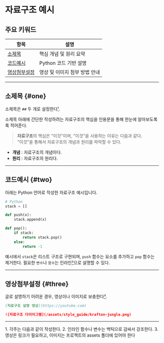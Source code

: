 # 자료구조 예시

## 주요 키워드

| 항목         | 설명                           |
|--------------|-------------------------------|
| [소제목](#one)   | 핵심 개념 및 원리 요약              |
| [코드예시](#two) | Python 코드 기반 설명            |
| [영상첨부설정](#three) | 영상 및 이미지 첨부 방법 안내       |

---

## 소제목 {#one}

소제목은 `##` 두 개로 설정한다[¹](#foot-1).


소제목 아래에 간단한 작성하려는 자료구조의 핵심을 인용문을 통해 한눈에 알아보도록록 적어준다.
> **자료구조**의 핵심은 "이것"이며, "이것"을 사용하는 이유는 다음과 같다.  
> "이것"을 통해서 자료구조의 개념과 원리를 파악할 수 있다.

- **개념** : 자료구조의 개념이다.
- **원리** : 자료구조의 원리다.

---

## 코드예시 {#two}

아래는 Python 언어로 작성한 자료구조 예시입니다.

```python
# Python
stack = []

def push(x):
    stack.append(x)

def pop():
    if stack:
        return stack.pop()
    else:
        return -1
```

예시에서 `stack`은 리스트 구조로 구현되며, `push` 함수는 요소를 추가하고 `pop` 함수는 제거한다. 필요한 `변수`나 `함수`는 인라인[²](#foot-2)으로 설명할 수 있다.  

 

---

## 영상첨부설정 {#three}

글로 설명하기 어려운 경우, 영상이나 이미지로 보충한다[³](#foot-3).   

```markdown
[자료구조 설명 영상](https://youtube.com)
```

```markdown
![자료구조 다이어그램](/assets/style_guide/krafton-jungle.png)
```

---
<span style="font-weight: normal;" id="foot-1">1. 각주는 다음과 같이 작성한다.</span>
<span style="font-weight: normal;" id="foot-2">2. 인라인 함수나 변수는 백틱으로 감싸서 강조한다.</span>
<span style="font-weight: normal;" id="foot-3">3. 영상은 링크가 필요하고, 이미지는 프로젝트의 assets 폴더에 있어야 한다</span>

